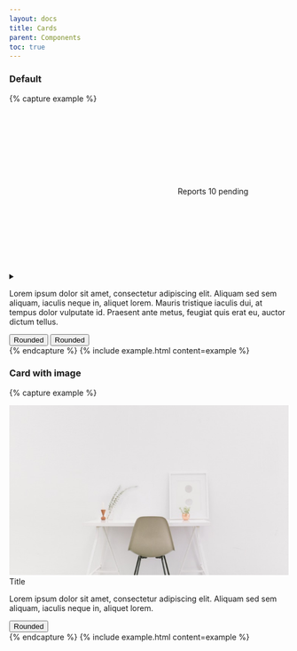 ```yaml
---
layout: docs
title: Cards
parent: Components
toc: true
---
```


### Default
{% capture example %}
<div class="card">
  <div class="card-header">
    <div class="card-title">
      <svg class="icon icon-big"><use xlink:href="/assets/icons/feather.svg#activity"/></svg>
      Reports
      <span class="card-subtitle">
        10 pending
      </span>
    </div>
    <details class="dropdown">
      <summary>
        <svg class="icon"><use xlink:href="/assets/icons/feather.svg#more-vertical"/></svg>
      </summary>
      <ul>
        <li><a><svg class="icon icon-small"><use xlink:href="/assets/icons/feather.svg#trash"/></svg> Delete</a></li>
      </ul>
    </details>
  </div>
  <div class="card-body">
    <p>
      Lorem ipsum dolor sit amet, consectetur adipiscing elit. Aliquam sed sem aliquam, iaculis neque in, aliquet lorem. Mauris tristique iaculis dui, at tempus dolor vulputate id. Praesent ante metus, feugiat quis erat eu, auctor dictum tellus.
    </p>
  </div>
  <div class="card-footer">
    <button class="btn btn-rounded">Rounded</button>
    <button class="btn btn-rounded btn-red">Rounded</button>
  </div>
</div>
{% endcapture %}
{% include example.html content=example %}


### Card with image
{% capture example %}
<div class="col-sm-6">
  <div class="card">
    <img src="/assets/img/img.jpeg">
    <div class="card-header">
      <div class="card-title">Title</div>
    </div>
    <div class="card-body">
      <p>
        Lorem ipsum dolor sit amet, consectetur adipiscing elit. Aliquam sed sem aliquam, iaculis neque in, aliquet lorem.
      </p>
    </div>
    <div class="card-footer">
      <button class="btn btn-rounded">Rounded</button>
    </div>
  </div>
</div>
{% endcapture %}
{% include example.html content=example %}
